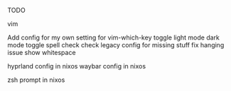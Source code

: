 TODO

vim

Add config for my own setting for vim-which-key
toggle light mode dark mode
toggle spell check
check legacy config for missing stuff
fix hanging issue
show whitespace


hyprland config in nixos
waybar config in nixos

zsh prompt in nixos
